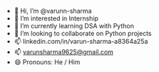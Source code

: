 - 👋 Hi, I’m @varunn-sharma
- 👀 I’m interested in Internship
- 🌱 I’m currently learning DSA with Python
- 💞️ I’m looking to collaborate on Python projects
- 📫 linkedin.com/in/varun-sharma-a8364a25a
- 📫 varunsharma9625@gmail.com
- 😄 Pronouns: He / Him
